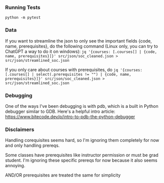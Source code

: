 ### Running Tests  
`python -m pytest`

### Data  
If you want to streamline the json to only see the important fields {code, name, prerequisites}, do the following command (Linux only, you can try to ChatGPT a way to do it on windows): `jq '{courses: [.courses[] | {code, name, prerequisites}]}' src/json/soc_cleaned.json > src/json/streamlined_soc.json`

If you only care about courses with prerequisites, do `jq '{courses: [.courses[] | select(.prerequisites != "") | {code, name, prerequisites}]}' src/json/soc_cleaned.json > src/json/streamlined_soc.json`

### Debugging
One of the ways I've been debugging is with pdb, which is a built in Python debugger similar to GDB. Here's a helpful intro article: https://www.bitecode.dev/p/intro-to-pdb-the-python-debugger

### Disclaimers
Handling corequisites seems hard, so I'm ignoring them completely for now and only handling prereqs.

Some classes have prerequisites like instructor permission or must be grad student. I'm ignoring these specific prereqs for now because it also seems annoying.

AND/OR prerequisites are treated the same for simplicity